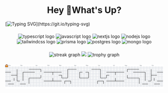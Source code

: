 <h1 align="center">Hey 👋What's Up?</h1>

[![Typing SVG](https://readme-typing-svg.herokuapp.com?color=ba60ff&lines=Fullstack+Developer.)](https://git.io/typing-svg)

###

<div align="center">
  <img src="https://skillicons.dev/icons?i=ts" height="60" alt="typescript logo" title="TypeScript"  />
  <img src="https://skillicons.dev/icons?i=js" height="60" alt="javascript logo" title="JavaScript"  />
  <img src="https://skillicons.dev/icons?i=nextjs" height="60" alt="nextjs logo" title="Next.js"  />
  <img src="https://skillicons.dev/icons?i=nodejs" height="60" alt="nodejs logo" title="Node.js"  />
  <img src="https://skillicons.dev/icons?i=tailwind" height="60" alt="tailwindcss logo" title="Tailwind CSS"  />
  <img src="https://skillicons.dev/icons?i=prisma" height="60" alt="prisma logo" title="Prisma"  />
  <img src="https://skillicons.dev/icons?i=postgres" height="60" alt="postgres logo" title="PostgreSQL"  />
  <img src="https://skillicons.dev/icons?i=mongo" height="60" alt="mongo logo" title="MongoDB"  />
</div>


###

<div align="center">
  <img src="https://streak-stats.demolab.com?user=levisantosp&locale=en&mode=daily&theme=tokyonight&hide_border=false&border_radius=5&order=3" height="180em" alt="streak graph"  />
  <img height="180em" src="https://github-readme-stats.vercel.app/api/top-langs/?username=levisantosp&layout=compact&langs_count=10&theme=tokyonight" />
  <img src="https://github-profile-trophy.vercel.app?username=levisantosp&theme=tokyonight&column=-1&row=1&margin-w=8&margin-h=8&no-bg=false&no-frame=false&order=4" height="180em" alt="trophy graph"  />
</div>
<div align="center">
  <a href="https://github.com/levisantosp">
  </a>
</div>

###

<picture>
  <source media="(prefers-color-scheme: dark)" srcset="https://raw.githubusercontent.com/levisantosp/levisantosp/output/pacman-contribution-graph-dark.svg">
  <source media="(prefers-color-scheme: light)" srcset="https://raw.githubusercontent.com/levisantosp/levisantosp/output/pacman-contribution-graph.svg">
  <img alt="pacman contribution graph" src="https://raw.githubusercontent.com/levisantosp/levisantosp/output/pacman-contribution-graph.svg">
</picture>

<!-- ![Snake animation](https://github.com/levisantosp/levisantosp/blob/output/github-contribution-grid-snake.svg) -->

###
